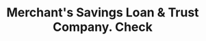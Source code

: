 ---
doi: 10.7916/D8V99M33
date_other: '1880'
date_other_textual: 1880-1889
form: printed ephemera
genre:
- Checks (bank checks)
name:
- Merchant's Savings Loan & Trust Company
object_in_context_url: https://biggert.cul.columbia.edu/items/view/ave_biggert_00222
subject_hierarchical_geographic:
- Chicago, Illinois, United States
subject_name:
- Merchant's Savings Loan & Trust Company
title: Merchant's Savings Loan & Trust Company. Check
sort_title: Merchant's Savings Loan & Trust Company. Check
call_number: ave_biggert_00222
coordinates:
- 41.83694444444445,-87.68472222222222
pid: ave_biggert_00222
identifiers: ave_biggert_00222
thumbnail: false
permalink: /biggert/ave_biggert_00222/
layout: iiif-image-page
---